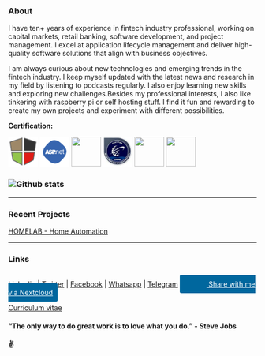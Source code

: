 ### About

I have ten+ years of experience in fintech industry professional, working on capital markets, retail banking, software development, and project management. I excel at application lifecycle management and deliver high-quality software solutions that align with business objectives.

I am always curious about new technologies and emerging trends in the fintech industry. I keep myself updated with the latest news and research in my field by listening to podcasts regularly. I also enjoy learning new skills and exploring new challenges.Besides my professional interests, I also like tinkering with raspberry pi or self hosting stuff. I find it fun and rewarding to create my own projects and experiment with different possibilities.


**Certification:**  

[<code><img height="60" width="60" src="https://github.com/1ramkrishnan/1Ramkrishnan.github.io/raw/master/images/mean.png"></code>](https://drive.google.com/file/d/1-ArkycQZgtb7_4Jw-Vuw6bB8QLHb6Or2/view?usp=share_link)
[<code><img height="60" width="60" src="https://github.com/1ramkrishnan/1Ramkrishnan.github.io/raw/master/images/aspnet.png"></code>](https://drive.google.com/file/d/1-X6IL5UW_Asf6ra6_lbA0K0_W29xNbjS/view?usp=share_link)
[<code><img height="60" width="60" src="https://i0.wp.com/www.msicertified.com/wp-content/uploads/2021/10/PMEC.png?resize=150%2C150&is-pending-load=1#038;ssl=1"></code>](https://drive.google.com/file/d/1-EHClNZ8j6YAiBGMnvyKDqPVTUydGBlQ/view?usp=share_link)
[<code><img height="60" width="60" src="https://raw.githubusercontent.com/1ramkrishnan/1Ramkrishnan.github.io/master/images/lsswb150.png"></code>](https://drive.google.com/file/d/1pW2_VcX14IB5j_13cmO8lE0toykxCAGS/view?usp=share_link)
[<code><img height="60" width="60" src="https://images.credly.com/size/680x680/images/b870667f-00a3-48d7-b988-9c02b441b883/image.png"></code>](https://www.credly.com/badges/5af788da-a8b8-4315-bab3-145b4129537b/public_url)
[<code><img height="60" width="60" src="https://images.credly.com/size/680x680/images/81f903ed-c3a1-4f4b-afcd-e03331a5b12c/image.png"></code>](https://www.credly.com/badges/3f34cc17-619e-4feb-8aff-4ead1b2e50ba/public_url)
### ![Github stats](https://github-readme-stats.vercel.app/api?username=1ramkrishnan&count_private=true&hide=prs,issues)
---
### Recent Projects

  [HOMELAB - Home Automation](https://www.linkedin.com/pulse/self-hosting-freak-ramkrishnan-thevar?utm_source=share&utm_medium=member_ios&utm_campaign=share_via)

---
### Links

[Linkedin](https://www.linkedin.com/in/1ramkrishnan) | 
[Twitter](https://twitter.com/1rkthevar) | 
[Facebook](https://www.facebook.com/ramkrishnan.thevar) | 
[Whatsapp](https://wa.me/message/44OBR2ND4KVQI1) | 
[Telegram](https://t.me/rkthevar1)
<a target="_blank" rel="noreferrer noopener" href="https://nextcloud.com/sharing#rk@http://cloud.rklab.co.in" style="padding:10px;background-color:#00679e;color:#ffffff;border-radius:3px;padding-left:4px;">
	<span style="background-image:url(https://cloud.rklab.co.in/apps/theming/image/logo?useSvg=1&v=22);width:50px;height:30px;position:relative;top:8px;background-size:contain;display:inline-block;background-repeat:no-repeat; background-position: center center;"></span>
	Share with me via Nextcloud
</a>



[Curriculum vitae](https://drive.google.com/file/d/1D-I4chxoCAiHBRScbO_2Oju2lMhLGJDE/view)

#### “The only way to do great work is to love what you do.” - Steve Jobs
#### ✌️
